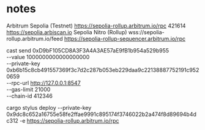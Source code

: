 # notes

Arbitrum Sepolia (Testnet)	https://sepolia-rollup.arbitrum.io/rpc	421614	https://sepolia.arbiscan.io	Sepolia	Nitro (Rollup)	wss://sepolia-rollup.arbitrum.io/feed	https://sepolia-rollup-sequencer.arbitrum.io/rpc



cast send 0xD9bF105CD8A3F3A4A3AE57aE9fB1b954a529b955 \
    --value 1000000000000000000 \
    --private-key 0xb6b15c8cb491557369f3c7d2c287b053eb229daa9c22138887752191c9520659 \
    --rpc-url http://127.0.0.1:8547 \
    --gas-limit 21000 \
    --chain-id 412346


cargo stylus deploy --private-key 0x9dc8c652a16755e58fe2ffae9991c895174f3746022b2a474f8d89694b4dc312 -e https://sepolia-rollup.arbitrum.io/rpc